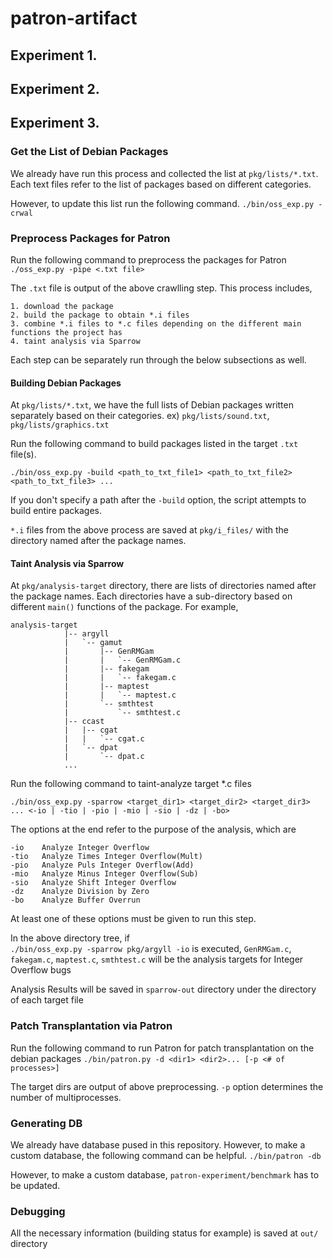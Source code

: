 # patron-artifact

## Experiment 1.

## Experiment 2.

## Experiment 3.

### Get the List of Debian Packages
We already have run this process and collected the list at `pkg/lists/*.txt`. Each text files refer to the list of packages based on different categories.

However, to update this list run the following command.
`./bin/oss_exp.py -crwal`

### Preprocess Packages for Patron
Run the following command to preprocess the packages for Patron
`./oss_exp.py -pipe <.txt file>`

The `.txt` file is output of the above crawlling step.
This process includes,
```
1. download the package
2. build the package to obtain *.i files
3. combine *.i files to *.c files depending on the different main functions the project has
4. taint analysis via Sparrow
```

Each step can be separately run through the below subsections as well.

#### Building Debian Packages
At `pkg/lists/*.txt`, we have the full lists of Debian packages written separately based on their categories. 
ex) `pkg/lists/sound.txt`, `pkg/lists/graphics.txt` 

Run the following command to build packages listed in the target `.txt` file(s). 
```
./bin/oss_exp.py -build <path_to_txt_file1> <path_to_txt_file2> <path_to_txt_file3> ...
```
If you don't specify a path after the `-build` option, the script attempts to build entire packages.

`*.i` files from the above process are saved at `pkg/i_files/` with the directory named after the package names.

#### Taint Analysis via Sparrow
At `pkg/analysis-target` directory, there are lists of directories named after the package names.
Each directories have a sub-directory based on different `main()` functions of the package.
For example,
```
analysis-target
            |-- argyll
            |   `-- gamut
            |       |-- GenRMGam
            |       |   `-- GenRMGam.c
            |       |-- fakegam
            |       |   `-- fakegam.c
            |       |-- maptest
            |       |   `-- maptest.c
            |       `-- smthtest
            |           `-- smthtest.c
            |-- ccast
            |   |-- cgat
            |   |   `-- cgat.c
            |   `-- dpat
            |       `-- dpat.c
            ...
```

Run the following command to taint-analyze target *.c files
```
./bin/oss_exp.py -sparrow <target_dir1> <target_dir2> <target_dir3> ... <-io | -tio | -pio | -mio | -sio | -dz | -bo>
```
The options at the end refer to the purpose of the analysis, which are
```
-io    Analyze Integer Overflow
-tio   Analyze Times Integer Overflow(Mult)
-pio   Analyze Puls Integer Overflow(Add)
-mio   Analyze Minus Integer Overflow(Sub)
-sio   Analyze Shift Integer Overflow
-dz    Analyze Division by Zero
-bo    Analyze Buffer Overrun
```
At least one of these options must be given to run this step.

In the above directory tree, if  
`./bin/oss_exp.py -sparrow pkg/argyll -io` is executed, `GenRMGam.c`, `fakegam.c`, `maptest.c`, `smthtest.c` will be the analysis targets for Integer Overflow bugs

Analysis Results will be saved in `sparrow-out` directory under the directory of each target file

### Patch Transplantation via Patron
Run the following command to run Patron for patch transplantation on the debian packages
`./bin/patron.py -d <dir1> <dir2>... [-p <# of processes>]`

The target dirs are output of above preprocessing.
`-p` option determines the number of multiprocesses.

### Generating DB
We already have database pused in this repository. However, to make a custom database, the following command can be helpful.
`./bin/patron -db`

However, to make a custom database, `patron-experiment/benchmark` has to be updated.

### Debugging

All the necessary information (building status for example) is saved at
`out/` directory
